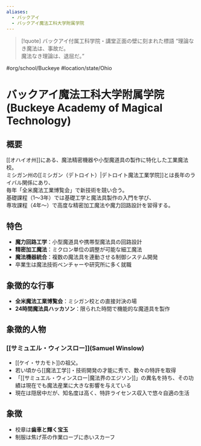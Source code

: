 ```yaml
---
aliases:
  - バックアイ
  - バックアイ魔法工科大学附属学院
---
```

>[!quote] バックアイ付属工科学院・講堂正面の壁に刻まれた標語
“理論なき魔法は、事故だ。  
>魔法なき理論は、退屈だ。”  

#org/school/Buckeye #location/state/Ohio  
# バックアイ魔法工科大学附属学院 (Buckeye Academy of Magical Technology)

## 概要
[[オハイオ州]]にある、魔法精密機器や小型魔道具の製作に特化した工業魔法校。  
ミシガン州の[[ミシガン（デトロイト）|デトロイト魔法工業学院]]とは長年のライバル関係にあり、  
毎年「全米魔法工業博覧会」で新技術を競い合う。  
基礎課程（1〜3年）では基礎工学と魔法具製作の入門を学び、  
専攻課程（4年〜）で高度な精密加工魔法や魔力回路設計を習得する。

## 特色
- **魔力回路工学**：小型魔道具や携帯型魔法具の回路設計  
- **精密加工魔法**：ミクロン単位の調整が可能な細工魔法  
- **魔法機器統合**：複数の魔法具を連動させる制御システム開発  
- 卒業生は魔法技術ベンチャーや研究所に多く就職

## 象徴的な行事
- **全米魔法工業博覧会**：ミシガン校との直接対決の場  
- **24時間魔法具ハッカソン**：限られた時間で機能的な魔道具を製作

## 象徴的人物
### [[サミュエル・ウィンスロー]](Samuel Winslow)
 - [[ケイ・サカモト]]の祖父。
 - 若い頃から[[魔法工学]]・技術開発の才能に秀で、数々の特許を取得
- 「[[サミュエル・ウィンスロー|魔法界のエジソン]]」の異名を持ち、その功績は現在でも魔法産業に大きな影響を与えている
- 現在は隠居中だが、知名度は高く、特許ライセンス収入で悠々自適の生活

## 象徴
- 校章は**歯車と輝く宝玉**
- 制服は焦げ茶の作業ローブに赤いスカーフ
